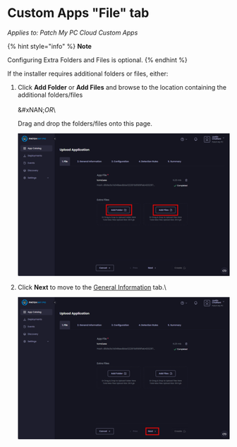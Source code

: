 # Custom Apps "File" tab

_Applies to: Patch My PC Cloud Custom Apps_

{% hint style="info" %}
**Note**

Configuring Extra Folders and Files is optional.
{% endhint %}

If the installer requires additional folders or files, either:

1.  Click **Add Folder** or **Add Files** and browse to the location containing the additional folders/files\
    \
    &#xNAN;_&#x4F;R_\


    Drag and drop the folders/files onto this page.



    ![Clicking &#x22;Add Folder&#x22; or &#x22;Add Files&#x22; to additional items](/_images/image-(213).png "Clicking &#x22;Add Folder&#x22; or &#x22;Add Files&#x22; to additional items")


2.  Click **Next** to move to the [General Information](custom-apps-general-information-tab.md) tab.\


    ![Clicking &#x22;Next&#x22; to move to the &#x22;General Information&#x22; tab](/_images/image-(214).png "Clicking &#x22;Next&#x22; to move to the &#x22;General Information&#x22; tab")
